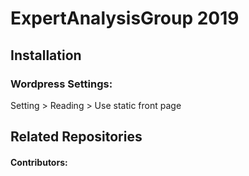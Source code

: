 # ExpertAnalysisGroup 2019

## Installation

### Wordpress Settings:

Setting > Reading > Use static front page

## Related Repositories

#### Contributors:
